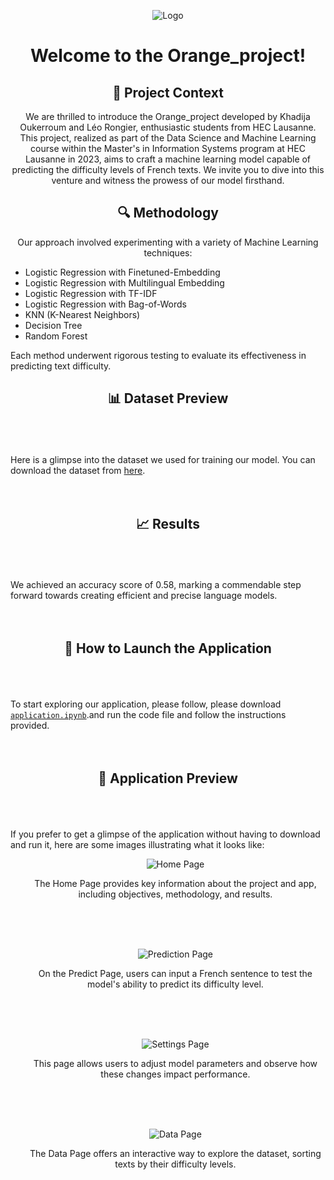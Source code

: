 <p align="center">
  <img src="https://github.com/Leorongier/Orange_project/blob/main/Application/Logo_team_orange_DS&ML.png?raw=true" alt="Logo">
</p>

<h1 align="center">Welcome to the Orange_project!</h1>

<h2 align="center">🌟 Project Context</h2>
<p align="center">
We are thrilled to introduce the Orange_project developed by Khadija Oukerroum and Léo Rongier, enthusiastic students from HEC Lausanne. This project, realized as part of the Data Science and Machine Learning course within the Master's in Information Systems program at HEC Lausanne in 2023, aims to craft a machine learning model capable of predicting the difficulty levels of French texts. We invite you to dive into this venture and witness the prowess of our model firsthand.
</p>

<h2 align="center">🔍 Methodology</h2>
<p align="center">
Our approach involved experimenting with a variety of Machine Learning techniques:
<ul>
  <li>Logistic Regression with Finetuned-Embedding</li>
  <li>Logistic Regression with Multilingual Embedding</li>
  <li>Logistic Regression with TF-IDF</li>
  <li>Logistic Regression with Bag-of-Words</li>
  <li>KNN (K-Nearest Neighbors)</li>
  <li>Decision Tree</li>
  <li>Random Forest</li>
</ul>
Each method underwent rigorous testing to evaluate its effectiveness in predicting text difficulty.
</p>

<h2 align="center">📊 Dataset Preview</h2>
<p>
<br><br><br>
Here is a glimpse into the dataset we used for training our model. You can download the dataset from <a href="https://raw.githubusercontent.com/Leorongier/Orange_project/main/database/training_data.csv" download>here</a>.
<br><br><br>
</p>

<h2 align="center">📈 Results</h2>
<p>
<br><br><br>
We achieved an accuracy score of 0.58, marking a commendable step forward towards creating efficient and precise language models.
<br><br><br>
</p>

<h2 align="center">🚀 How to Launch the Application</h2>
<p>
<br><br><br>
To start exploring our application, please follow, please download <a href="[https://github.com/Leorongier/Orange_project/blob/main/Application/Application.ipynb](https://raw.githubusercontent.com/Leorongier/Orange_project/main/Application/Application.ipynb)"><code>application.ipynb</code></a>.and run the code</code> file and follow the instructions provided.</li>
<br><br><br>
</p>

<h2 align="center">👀 Application Preview</h2>
<p>
<br><br><br>
If you prefer to get a glimpse of the application without having to download and run it, here are some images illustrating what it looks like:
<ul>
    <p align="center">
      <img src="https://github.com/Leorongier/Orange_project/blob/main/Images (not relevant)/Home_page_app.png?raw=true" alt="Home Page">
    </p>
    <p align="center">The Home Page provides key information about the project and app, including objectives, methodology, and results.</p>
    <br><br><br>
    <p align="center">
      <img src="https://github.com/Leorongier/Orange_project/blob/main/Images (not relevant)/Predict_page_app.png?raw=true" alt="Prediction Page">
    </p>
    <p align="center">On the Predict Page, users can input a French sentence to test the model's ability to predict its difficulty level.</p>
    <br><br><br>
    <p align="center">
      <img src="https://github.com/Leorongier/Orange_project/blob/main/Images (not relevant)/Param_page_app.png?raw=true" alt="Settings Page">
    </p>
    <p align="center">This page allows users to adjust model parameters and observe how these changes impact performance.</p>
    <br><br><br>
    <p align="center">
      <img src="https://github.com/Leorongier/Orange_project/blob/main/Images (not relevant)/Data_page_app.png?raw=true" alt="Data Page">
    </p>
    <p align="center">The Data Page offers an interactive way to explore the dataset, sorting texts by their difficulty levels.</p>
    <br><br><br>
</ul>
</p>
